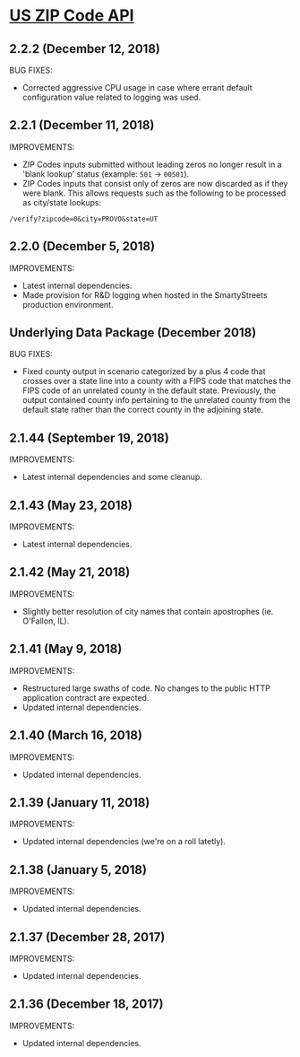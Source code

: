 # [US ZIP Code API](https://smartystreets.com/docs/local/us-zipcode-api)


## 2.2.2 (December 12, 2018)

BUG FIXES:

- Corrected aggressive CPU usage in case where errant default configuration value related to logging was used.


## 2.2.1 (December 11, 2018)

IMPROVEMENTS:

- ZIP Codes inputs submitted without leading zeros no longer result in a 'blank lookup' status (example: `501` -> `00501`).
- ZIP Codes inputs that consist only of zeros are now discarded as if they were blank. This allows requests such as the following to be processed as city/state lookups:

`/verify?zipcode=0&city=PROVO&state=UT`

## 2.2.0 (December 5, 2018)

IMPROVEMENTS:

- Latest internal dependencies.
- Made provision for R&D logging when hosted in the SmartyStreets production environment.

## Underlying Data Package (December 2018)

BUG FIXES:

- Fixed county output in scenario categorized by a plus 4 code that crosses over a state line into a county with a FIPS code that matches the FIPS code of an unrelated county in the default state. Previously, the output contained county info pertaining to the unrelated county from the default state rather than the correct county in the adjoining state.
 

## 2.1.44 (September 19, 2018)

IMPROVEMENTS:

- Latest internal dependencies and some cleanup.


## 2.1.43 (May 23, 2018)

IMPROVEMENTS:

- Latest internal dependencies.


## 2.1.42 (May 21, 2018)

IMPROVEMENTS:

- Slightly better resolution of city names that contain apostrophes (ie. O'Fallon, IL).


## 2.1.41 (May 9, 2018)

IMPROVEMENTS:

- Restructured large swaths of code. No changes to the public HTTP application contract are expected.
- Updated internal dependencies.


## 2.1.40 (March 16, 2018)

IMPROVEMENTS:

- Updated internal dependencies.


## 2.1.39 (January 11, 2018)

IMPROVEMENTS:

- Updated internal dependencies (we're on a roll latetly).


## 2.1.38 (January 5, 2018)

IMPROVEMENTS:

- Updated internal dependencies.


## 2.1.37 (December 28, 2017)

IMPROVEMENTS:

- Updated internal dependencies.


## 2.1.36 (December 18, 2017)

IMPROVEMENTS:

- Updated internal dependencies.

